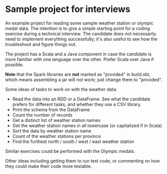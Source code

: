 # Sample project for interviews

An example project for reading some sample weather station or olympic medal data.  The intention is
to give a simple starting point for a coding exercise during a technical interview.  The candidate
does not necessarily need to implement everything successfully; it's also useful to see how the
troubleshoot and figure things out.

The project has a Scala and a Java component in case the candidate is more familiar with one
language over the other.  Prefer Scala over Java if possible.

**Note** that the Spark libraries are **not** marked as "provided" in build.sbt, which means
assembling a jar will not work; just change them to "provided".

Some ideas of tasks to work on with the weather data:

* Read the data into an RDD or a DataFrame. See what the candidate prefers for different tasks, and
  whether they use a CSV library.
* Print the schema from the DataFrame
* Count the number of records
* Get a distinct list of weather station names
* Get the weather station names in all lowercase (or capitalized if in Scala)
* Sort the data by weather station name
* Count of the weather stations per province
* Find the furthest north / south / west / east weather station

Similar exercises could be performed with the Olympic medals.

Other ideas including getting them to run test code, or commenting on how they could make their code
more testable.

